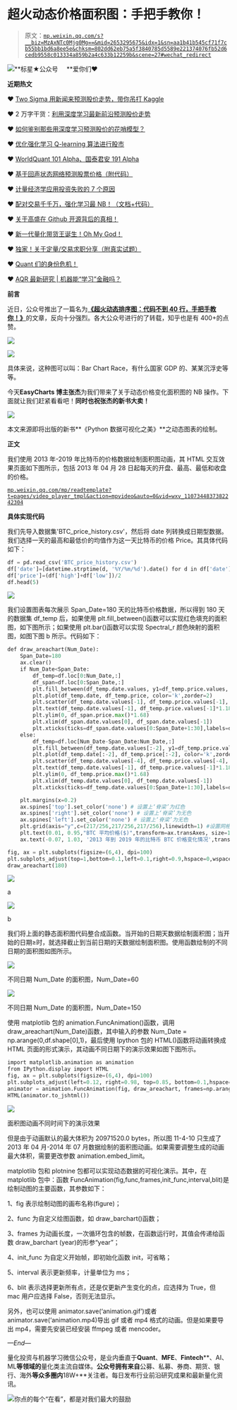 # 超火动态价格面积图：手把手教你！

> 原文：[`mp.weixin.qq.com/s?__biz=MzAxNTc0Mjg0Mg==&mid=2653295675&idx=1&sn=aa1b41b545cf71f7cb55bb1bd6a8ee5e&chksm=802dd62eb75a5f3840785d5589e221374076fb52d6cedb9558c013334a859b2a4c633b12259b&scene=27#wechat_redirect`](http://mp.weixin.qq.com/s?__biz=MzAxNTc0Mjg0Mg==&mid=2653295675&idx=1&sn=aa1b41b545cf71f7cb55bb1bd6a8ee5e&chksm=802dd62eb75a5f3840785d5589e221374076fb52d6cedb9558c013334a859b2a4c633b12259b&scene=27#wechat_redirect)

![](img/34178214a765d0578fea405af887f201.png)**标星★公众号     **爱你们♥

**近期热文**

♥ [Two Sigma 用新闻来预测股价走势，带你吊打 Kaggle](https://mp.weixin.qq.com/s?__biz=MzAxNTc0Mjg0Mg==&mid=2653290456&idx=1&sn=b8d2d8febc599742e43ea48e3c249323&chksm=802e3dcdb759b4db9279c689202101b6b154fb118a1c1be12b52e522e1a1d7944858dbd6637e&token=1330520237&lang=zh_CN&scene=21#wechat_redirect)

♥ 2 万字干货：[利用深度学习最新前沿预测股价走势](https://mp.weixin.qq.com/s?__biz=MzAxNTc0Mjg0Mg==&mid=2653290080&idx=1&sn=06c50cefe78a7b24c64c4fdb9739c7f3&chksm=802e3c75b759b563c01495d16a638a56ac7305fc324ee4917fd76c648f670b7f7276826bdaa8&token=770078636&lang=zh_CN&scene=21#wechat_redirect)

♥ [如何鉴别那些用深度学习预测股价的花哨模型？](https://mp.weixin.qq.com/s?__biz=MzAxNTc0Mjg0Mg==&mid=2653290132&idx=1&sn=cbf1e2a4526e6e9305a6110c17063f46&chksm=802e3c81b759b597d3dd94b8008e150c90087567904a29c0c4b58d7be220a9ece2008956d5db&token=1266110554&lang=zh_CN&scene=21#wechat_redirect)

♥ [优化强化学习 Q-learning 算法进行股市](https://mp.weixin.qq.com/s?__biz=MzAxNTc0Mjg0Mg==&mid=2653290286&idx=1&sn=882d39a18018733b93c8c8eac385b515&chksm=802e3d3bb759b42d1fc849f96bf02ae87edf2eab01b0beecd9340112c7fb06b95cb2246d2429&token=1330520237&lang=zh_CN&scene=21#wechat_redirect)

♥ [WorldQuant 101 Alpha、国泰君安 191 Alpha](https://mp.weixin.qq.com/s?__biz=MzAxNTc0Mjg0Mg==&mid=2653290927&idx=1&sn=ecca60811da74967f33a00329a1fe66a&chksm=802dc3bab75a4aac2bb4ccff7010063cc08ef51d0bf3d2f71621cdd6adece11f28133a242a15&token=48775331&lang=zh_CN&scene=21#wechat_redirect)

♥ [基于回声状态网络预测股票价格（附代码）](https://mp.weixin.qq.com/s?__biz=MzAxNTc0Mjg0Mg==&mid=2653291171&idx=1&sn=485a35e564b45046ff5a07c42bba1743&chksm=802dc0b6b75a49a07e5b91c512c8575104f777b39d0e1d71cf11881502209dc399fd6f641fb1&token=48775331&lang=zh_CN&scene=21#wechat_redirect)

♥ [计量经济学应用投资失败的 7 个原因](https://mp.weixin.qq.com/s?__biz=MzAxNTc0Mjg0Mg==&mid=2653292186&idx=1&sn=87501434ae16f29afffec19a6884ee8d&chksm=802dc48fb75a4d99e0172bf484cdbf6aee86e36a95037847fd9f070cbe7144b4617c2d1b0644&token=48775331&lang=zh_CN&scene=21#wechat_redirect)

♥ [配对交易千千万，强化学习最 NB！（文档+代码）](http://mp.weixin.qq.com/s?__biz=MzAxNTc0Mjg0Mg==&mid=2653292915&idx=1&sn=13f4ddebcd209b082697a75544852608&chksm=802dcb66b75a4270ceb19fac90eb2a70dc05f5b6daa295a7d31401aaa8697bbb53f5ff7c05af&scene=21#wechat_redirect)

♥ [关于高盛在 Github 开源背后的真相！](https://mp.weixin.qq.com/s?__biz=MzAxNTc0Mjg0Mg==&mid=2653291594&idx=1&sn=7703403c5c537061994396e7e49e7ce5&chksm=802dc65fb75a4f49019cec951ac25d30ec7783738e9640ec108be95335597361c427258f5d5f&token=48775331&lang=zh_CN&scene=21#wechat_redirect)

♥ [新一代量化带货王诞生！Oh My God！](https://mp.weixin.qq.com/s?__biz=MzAxNTc0Mjg0Mg==&mid=2653291789&idx=1&sn=e31778d1b9372bc7aa6e57b82a69ec6e&chksm=802dc718b75a4e0ea4c022e70ea53f51c48d102ebf7e54993261619c36f24f3f9a5b63437e9e&token=48775331&lang=zh_CN&scene=21#wechat_redirect)

♥ [独家！关于定量/交易求职分享（附真实试题）](https://mp.weixin.qq.com/s?__biz=MzAxNTc0Mjg0Mg==&mid=2653291844&idx=1&sn=3fd8b57d32a0ebd43b17fa68ae954471&chksm=802dc751b75a4e4755fcbb0aa228355cebbbb6d34b292aa25b4f3fbd51013fcf7b17b91ddb71&token=48775331&lang=zh_CN&scene=21#wechat_redirect)

♥ [Quant 们的身份危机！](https://mp.weixin.qq.com/s?__biz=MzAxNTc0Mjg0Mg==&mid=2653291856&idx=1&sn=729b657ede2cb50c96e92193ab16102d&chksm=802dc745b75a4e53c5018cc1385214233ec4657a3479cd7193c95aaf65642f5f45fa0e465694&token=48775331&lang=zh_CN&scene=21#wechat_redirect)

♥ [AQR 最新研究 | 机器能“学习”金融吗？](http://mp.weixin.qq.com/s?__biz=MzAxNTc0Mjg0Mg==&mid=2653292710&idx=1&sn=e5e852de00159a96d5dcc92f349f5b58&chksm=802dcab3b75a43a5492bc98874684081eb5c5666aff32a36a0cdc144d74de0200cc0d997894f&scene=21#wechat_redirect)

**前言**

近日，公众号推出了一篇名为[**《超火动态排序图：****代码不到 40 行，手把手教你！****》**](https://mp.weixin.qq.com/s?__biz=MzAxNTc0Mjg0Mg==&mid=2653294507&idx=1&sn=51db6de93d8ca1d1630c79c4ba053421&scene=21#wechat_redirect)的文章，反向十分强烈。各大公众号进行的了转载，知乎也是有 400+的点赞。

![](img/c64acf4c596e5e48e904ed6ac168f0ce.png)

![](img/88493853e38153be54899f803d1604c1.png)

具体来说，这种图可以叫：Bar Chart Race，有什么国家 GDP 的、某某沉浮史等等。

今天**EasyCharts 博主张杰**为我们带来了关于动态价格变化面积图的 NB 操作。下面就让我们赶紧看看吧！**同时也祝张杰的新书大卖！**

![](img/5183cf592474bcbfacaf8fd34784bfbf.png)

本文来源即将出版的新书**《Python 数据可视化之美》**之动态图表的绘制。

**正文**

我们使用 2013 年-2019 年比特币的价格数据绘制面积图动画，其 HTML 交互效果页面如下图所示，包括 2013 年 04 月 28 日起每天的开盘、最高、最低和收盘的价格。

[`mp.weixin.qq.com/mp/readtemplate?t=pages/video_player_tmpl&action=mpvideo&auto=0&vid=wxv_1107344837382242304`](https://mp.weixin.qq.com/mp/readtemplate?t=pages/video_player_tmpl&action=mpvideo&auto=0&vid=wxv_1107344837382242304)

**具体实现代码**

我们先导入数据集'BTC_price_history.csv'，然后将 date 列转换成日期型数据。我们选择一天的最高和最低价的均值作为这一天比特币的价格 Price。其具体代码如下：

```py
df = pd.read_csv('BTC_price_history.csv')
df['date']=[datetime.strptime(d, '%Y/%m/%d').date() for d in df['date']]
df['price']=(df['high']+df['low'])/2
df.head(5)
```

![](img/628d80e73f579afc29f5138f95872eac.png)

我们设置图表每次展示 Span_Date=180 天的比特币价格数据，所以得到 180 天的数据集 df_temp 后，如果使用 plt.fill_between()函数可以实现红色填充的面积图，如下图所示；如果使用 plt.bar()函数可以实现 Spectral_r 颜色映射的面积图，如图下图 b 所示。代码如下：

```py
def draw_areachart(Num_Date):
    Span_Date=180
    ax.clear()
    if Num_Date<Span_Date:
        df_temp=df.loc[0:Num_Date,:]
        df_span=df.loc[0:Span_Date,:]
        plt.fill_between(df_temp.date.values, y1=df_temp.price.values, y2=0,alpha=0.75, facecolor='r', linewidth=1,edgecolor ='none',zorder=1)
        plt.plot(df_temp.date, df_temp.price, color='k',zorder=2)
        plt.scatter(df_temp.date.values[-1], df_temp.price.values[-1], color='white',s=150,edgecolor ='k',linewidth=2,zorder=3)
        plt.text(df_temp.date.values[-1], df_temp.price.values[-1]*1.18,s=np.round(df_temp.price.values[-1],1),size=10,ha='center', va='top')
        plt.ylim(0, df_span.price.max()*1.68)
        plt.xlim(df_span.date.values[0], df_span.date.values[-1])
        plt.xticks(ticks=df_span.date.values[0:Span_Date+1:30],labels=df_span.date.values[0:Span_Date+1:30],rotation=0,fontsize=9)
    else:
        df_temp=df.loc[Num_Date-Span_Date:Num_Date,:]
        plt.fill_between(df_temp.date.values[:-2], y1=df_temp.price.values[:-2], y2=0,alpha=0.75, facecolor='r', linewidth=1,edgecolor ='none',zorder=1)
        plt.plot(df_temp.date[:-2], df_temp.price[:-2], color='k',zorder=2)
        plt.scatter(df_temp.date.values[-4], df_temp.price.values[-4], color='white',s=150,edgecolor ='k',linewidth=2,zorder=3)
        plt.text(df_temp.date.values[-1], df_temp.price.values[-1]*1.18,s=np.round(df_temp.price.values[-1],1),size=10,ha='center', va='top')
        plt.ylim(0, df_temp.price.max()*1.68)
        plt.xlim(df_temp.date.values[0], df_temp.date.values[-1])
        plt.xticks(ticks=df_temp.date.values[0:Span_Date+1:30],labels=df_temp.date.values[0:Span_Date+1:30],rotation=0,fontsize=9)

    plt.margins(x=0.2)
    ax.spines['top'].set_color('none') # 设置上‘脊梁’为红色
    ax.spines['right'].set_color('none') # 设置上‘脊梁’为无色
    ax.spines['left'].set_color('none') # 设置上‘脊梁’为无色
    plt.grid(axis="y",c=(217/256,217/256,217/256),linewidth=1) #设置网格线
    plt.text(0.01, 0.95,"BTC 平均价格($)",transform=ax.transAxes, size=10, weight='light', ha='left')
    ax.text(-0.07, 1.03, '2013 年到 2019 年的比特币 BTC 价格变化情况',transform=ax.transAxes, size=17, weight='light', ha='left')

fig, ax = plt.subplots(figsize=(6,4), dpi=100)
plt.subplots_adjust(top=1,bottom=0.1,left=0.1,right=0.9,hspace=0,wspace=0)
draw_areachart(180)
```

![](img/cbaf688de1a715721bab1fba3b180768.png)

a

![](img/d3e435e05a1dc6d1d7e5980d1bcab496.png)

b

我们将上面的静态面积图代码整合成函数。当开始的日期天数据绘制面积图；当开始的日期≥时，就选择截止到当前日期的天数据绘制面积图。使用函数绘制的不同日期的面积图如图所示。

![](img/f6bfb80d44f5dd8f49aac0f43dd87e70.png)

不同日期 Num_Date 的面积图，Num_Date=60

![](img/00cbf1e38840c3cb86b73e770e37a898.png)

不同日期 Num_Date 的面积图，Num_Date=150

使用 matplotlib 包的 animation.FuncAnimation()函数，调用 draw_areachart(Num_Date)函数，其中输入的参数 Num_Date = np.arange(0,df.shape[0],1)，最后使用 Ipython 包的 HTML()函数将动画转换成 HTML 页面的形式演示，其动画不同日期下的演示效果如图下图所示。

```py
import matplotlib.animation as animation
from IPython.display import HTML
fig, ax = plt.subplots(figsize=(6,4), dpi=100)
plt.subplots_adjust(left=0.12, right=0.98, top=0.85, bottom=0.1,hspace=0,wspace=0)
animator = animation.FuncAnimation(fig, draw_areachart, frames=np.arange(0,df.shape[0],1),interval=100)#
HTML(animator.to_jshtml())
```

![](img/6268aa383d2ac50ed4e5e50f2f059a77.png)

面积图动画不同时间下的演示效果

但是由于动画默认的最大体积为 20971520.0 bytes，所以图 11-4-10 只生成了 2013 年 04 月-2014 年 07 月数据绘制的面积图动画。如果需要调整生成的动画最大体积，需要更改参数 animation.embed_limit。

matplotlib 包和 plotnine 包都可以实现动态数据的可视化演示。其中，在 matplotlib 包中：函数 FuncAnimation(fig,func,frames,init_func,interval,blit)是绘制动图的主要函数，其参数如下：

1、fig 表示绘制动图的画布名称(figure)；

2、func 为自定义绘图函数，如 draw_barchart()函数；

3、frames 为动画长度，一次循环包含的帧数，在函数运行时，其值会传递给函数 draw_barchart (year)的形参“year”；

4、init_func 为自定义开始帧，即初始化函数 init，可省略；

5、interval 表示更新频率，计量单位为 ms；

6、blit 表示选择更新所有点，还是仅更新产生变化的点，应选择为 True，但 mac 用户应选择 False，否则无法显示。

另外，也可以使用 animator.save(‘animation.gif’)或者 animator.save(‘animation.mp4)导出 gif 或者 mp4 格式的动画。但是如果要导出 mp4，需要先安装已经安装 ffmpeg 或者 mencoder。

*—End—*

量化投资与机器学习微信公众号，是业内垂直于**Quant**、**MFE**、**Fintech****、AI、ML**等领域的**量化类主流自媒体。**公众号拥有来自**公募、私募、券商、期货、银行、海外**等众多圈内**18W+**关注者。每日发布行业前沿研究成果和最新量化资讯。

![](img/6cba9abe9f2c434df7bd9c0d0d6e1156.png)你点的每个“在看”，都是对我们最大的鼓励